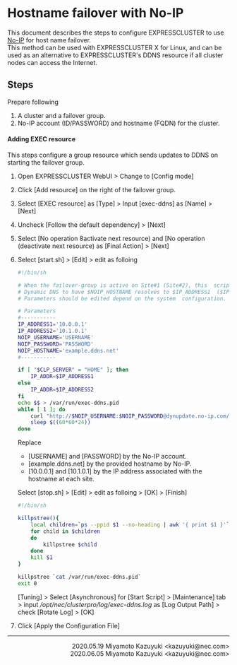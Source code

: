 # Hostname failover with No-IP

This document describes the steps to configure EXPRESSCLUSTER to use [No-IP](https://noip.com) for host name failover.  
This method can be used with EXPRESSCLUSTER X for Linux, and can be used as an alternative to EXPRESSCLUSTER's DDNS resource if all cluster nodes can access the Internet.

## Steps

Prepare following
1. A cluster and a failover group.
2. No-IP account (ID/PASSWORD) and hostname (FQDN) for the cluster.

#### Adding EXEC resource

This steps configure a group resource which sends updates to DDNS on starting the failover group.

1. Open EXPRESSCLUSTER WebUI > Change to [Config mode]
2. Click [Add resource] on the right of the failover group.
3. Select [EXEC resource] as [Type] > Input [exec-ddns] as [Name] > [Next]
4. Uncheck [Follow the default dependency] > [Next]
5. Select [No operation 8activate next resource) and [No operation (deactivate next resource) as [Final Action] > [Next]
6. Select [start.sh] > [Edit] > edit as folloing

    ```bash
    #!/bin/sh

    # When the failover-group is active on Site#1 (Site#2), this  script updates
    # Dynamic DNS to have $NOIP_HOSTNAME resolves to $IP_ADDRESS1  ($IP_ADDRESS2).
    # Parameters should be edited depend on the system  configuration.

    # Parameters
    #-----------
    IP_ADDRESS1='10.0.0.1'
    IP_ADDRESS2='10.1.0.1'
    NOIP_USERNAME='USERNAME'
    NOIP_PASSWORD='PASSWORD'
    NOIP_HOSTNAME='example.ddns.net'
    #-----------

    if [ "$CLP_SERVER" = "HOME" ]; then
        IP_ADDR=$IP_ADDRESS1
    else
        IP_ADDR=$IP_ADDRESS2
    fi
    echo $$ > /var/run/exec-ddns.pid
    while [ 1 ]; do
    	curl "http://$NOIP_USERNAME:$NOIP_PASSWORD@dynupdate.no-ip.com/nic/update?hostname=$NOIP_HOSTNAME&myip=$IP_ADDR"
    	sleep $((60*60*24))
    done
    ```

   Replace
   - [USERNAME] and [PASSWORD] by the No-IP account.
   - [example.ddns.net] by the provided hostname by No-IP.
   - [10.0.0.1] and [10.1.0.1] by the IP address associated with the hostname at each site.

   Select [stop.sh] > [Edit] > edit as folloing > [OK] > [Finish]

    ```bash
    #!/bin/sh

    killpstree(){
    	local children=`ps --ppid $1 --no-heading | awk '{ print $1 }'`
    	for child in $children
    	do
    		killpstree $child
    	done
    	kill $1
    }

    killpstree `cat /var/run/exec-ddns.pid`
    exit 0
    ```

   [Tuning] > Select [Asynchronous] for [Start Script] > [Maintenance] tab > input */opt/nec/clusterpro/log/exec-ddns.log* as [Log Output Path] > check [Rotate Log] > [OK]

7. Click [Apply the Configuration File]

----

<div align="right">2020.05.19 Miyamoto Kazuyuki &lt;kazuyuki@nec.com&gt;</div>
<div align="right">2020.06.05 Miyamoto Kazuyuki &lt;kazuyuki@nec.com&gt;</div>
